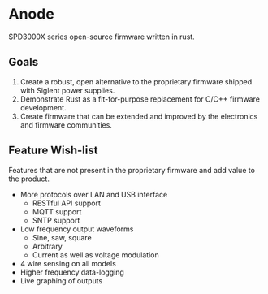# Anode

SPD3000X series open-source firmware written in rust.

## Goals

1. Create a robust, open alternative to the proprietary firmware shipped with Siglent power supplies.
1. Demonstrate Rust as a fit-for-purpose replacement for C/C++ firmware development.
1. Create firmware that can be extended and improved by the electronics and firmware communities.
 
## Feature Wish-list

Features that are not present in the proprietary firmware and add value to the product.

- More protocols over LAN and USB interface
    - RESTful API support
    - MQTT support
    - SNTP support
- Low frequency output waveforms
    - Sine, saw, square
    - Arbitrary
    - Current as well as voltage modulation
- 4 wire sensing on all models
- Higher frequency data-logging
- Live graphing of outputs
